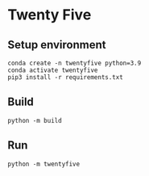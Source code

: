 # Twenty Five

## Setup environment

```
conda create -n twentyfive python=3.9
conda activate twentyfive
pip3 install -r requirements.txt
```

## Build

```
python -m build
```

## Run

```
python -m twentyfive
```
